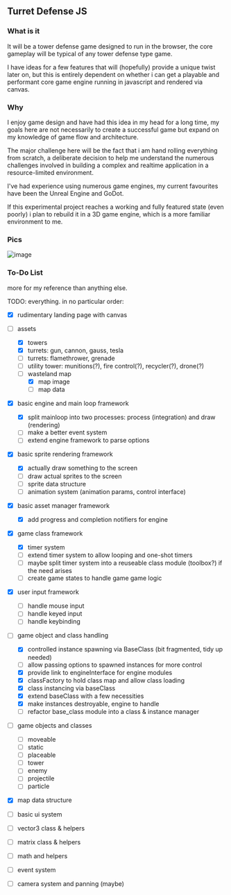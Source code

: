 ## Turret Defense JS

### What is it
It will be a tower defense game designed to run in the browser, the core gameplay will be typical of any tower defense type game.

I have ideas for a few features that will (hopefully) provide a unique twist later on, but this is entirely dependent on whether i can get a playable and performant core game engine running in javascript and rendered via canvas.

### Why
I enjoy game design and have had this idea in my head for a long time, my goals here are not necessarily to create a successful game but expand on my knowledge of game flow and architecture.

The major challenge here will be the fact that i am hand rolling everything from scratch, a deliberate decision to help me understand the numerous challenges involved in building a complex and realtime application in a resource-limited environment.

I've had experience using numerous game engines, my current favourites have been the Unreal Engine and GoDot.

If this experimental project reaches a working and fully featured state (even poorly) i plan to rebuild it in a 3D game engine, which is a more familiar environment to me.

### Pics

![image](https://dtresadern.github.io/TurretDefense/images/web/readme_turrets.jpg)

### To-Do List
more for my reference than anything else.

TODO: everything. in no particular order:

- [x] rudimentary landing page with canvas

- [ ] assets
  - [x] towers
  - [x] turrets: gun, cannon, gauss, tesla
  - [ ] turrets: flamethrower, grenade
  - [ ] utility tower: munitions(?), fire control(?), recycler(?), drone(?)
  - [ ] wasteland map
    - [x] map image
    - [ ] map data

- [x] basic engine and main loop framework
  - [x] split mainloop into two processes: process (integration) and draw (rendering)
  - [ ] make a better event system
  - [ ] extend engine framework to parse options

- [x] basic sprite rendering framework
  - [x] actually draw something to the screen
  - [ ] draw actual sprites to the screen
  - [ ] sprite data structure
  - [ ] animation system (animation params, control interface)

- [x] basic asset manager framework
  - [x] add progress and completion notifiers for engine

- [x] game class framework
  - [x] timer system
  - [ ] extend timer system to allow looping and one-shot timers
  - [ ] maybe split timer system into a reuseable class module (toolbox?) if the need arises
  - [ ] create game states to handle game game logic

- [x] user input framework
  - [ ] handle mouse input
  - [ ] handle keyed input
  - [ ] handle keybinding

- [ ] game object and class handling
  - [x] controlled instance spawning via BaseClass (bit fragmented, tidy up needed)
  - [ ] allow passing options to spawned instances for more control
  - [x] provide link to engineInterface for engine modules
  - [x] classFactory to hold class map and allow class loading
  - [x] class instancing via baseClass
  - [x] extend baseClass with a few necessities
  - [x] make instances destroyable, engine to handle
  - [ ] refactor base_class module into a class & instance manager

- [ ] game objects and classes
  - [ ] moveable
  - [ ] static
  - [ ] placeable
  - [ ] tower
  - [ ] enemy
  - [ ] projectile
  - [ ] particle

- [x] map data structure
- [ ] basic ui system
- [ ] vector3 class & helpers
- [ ] matrix class & helpers
- [ ] math and helpers
- [ ] event system
- [ ] camera system and panning (maybe)
